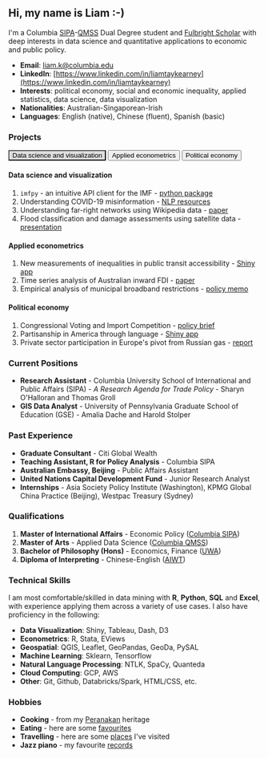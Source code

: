 ## Hi, my name is Liam :-)

I'm a Columbia [SIPA](https://www.sipa.columbia.edu/)-[QMSS](https://www.qmss.columbia.edu/) Dual Degree student and [Fulbright Scholar](https://www.fulbright.org.au/scholarships/anne-wexler-australian/) with deep interests in data science and quantitative applications to economic and public policy.

- **Email**: [liam.k@columbia.edu](mailto:liam.k@columbia.edu)
- **LinkedIn**: [https://www.linkedin.com/in/liamtaykearney](https://www.linkedin.com/in/liamtaykearney)
- **Interests**: political economy, social and economic inequality, applied statistics, data science, data visualization
- **Nationalities**: Australian-Singaporean-Irish
- **Languages**: English (native), Chinese (fluent), Spanish (basic)



### Projects

<head>
    <style>
        .tab-btn.active {
            background-color: #ddd;
            color: black;
        }
    </style>
</head>
<div class="tabs">
  <button id="defaultOpen" class="tab-btn active" onclick="openTab(event, 'Data science and visualization')">Data science and visualization</button>
  <button class="tab-btn" onclick="openTab(event, 'Applied econometrics')">Applied econometrics</button>
  <button class="tab-btn" onclick="openTab(event, 'Political economy')">Political economy</button>
</div>
<div id="Data science and visualization" class="tab-content" style="margin-top: 20px">
  <h4>Data science and visualization</h4>
  <ol>
    <li><code>imfpy</code> - an intuitive API client for the IMF - <a href="pages/imfpy.html">python package</a></li>
    <li>Understanding COVID-19 misinformation - <a href="pages/covid_misinfo.html">NLP resources</a></li>
    <li>Understanding far-right networks using Wikipedia data - <a href="pages/wikihate.html">paper</a></li>
    <li>Flood classification and damage assessments using satellite data - <a href="pages/floodai.html">presentation</a></li>
  </ol>
</div>
<div id="Applied econometrics" class="tab-content" style="margin-top: 20px">
  <h4>Applied econometrics</h4>
  <ol>
<li>New measurements of inequalities in public transit accessibility - <a href="https://ltk2118.shinyapps.io/nyc-transit/">Shiny app</a></li>
    <li>Time series analysis of Australian inward FDI - <a href="pages/fdi.html">paper</a></li>
    <li>Empirical analysis of municipal broadband restrictions - <a href="pages/broadband.html">policy memo</a></li>
  </ol>
</div>
<div id="Political economy" class="tab-content" style="margin-top: 20px">
  <h4>Political economy</h4>
  <ol>
    <li>Congressional Voting and Import Competition - <a href="pages/congress_trade.html">policy brief</a></li>
    <li>Partisanship in America through language - <a href="https://newsapp-for-newsroom.shinyapps.io/partisanship-in-america/">Shiny app</a></li>
    <li>Private sector participation in Europe's pivot from Russian gas - <a href="pages/citi.html">report</a></li>
  </ol>
</div>
<script>
  function openTab(evt, tabName) {
    var i, tabcontent, tablinks;
    tabcontent = document.getElementsByClassName("tab-content");
    for (i = 0; i < tabcontent.length; i++) {
      tabcontent[i].style.display = "none";
    }
    tablinks = document.getElementsByClassName("tab-btn");
    for (i = 0; i < tablinks.length; i++) {
      tablinks[i].className = tablinks[i].className.replace(" active", "");
    }
    document.getElementById(tabName).style.display = "block";
    evt.currentTarget.className += " active";
  }
  // Get the element with id="defaultOpen" and click on it
  document.getElementById("defaultOpen").click();
</script>



### Current Positions

- **Research Assistant** - Columbia University School of International and Public Affairs (SIPA) - *A Research Agenda for Trade Policy* - Sharyn O'Halloran and Thomas Groll
- **GIS Data Analyst** - University of Pennsylvania Graduate School of Education (GSE) - Amalia Dache and Harold Stolper



### Past Experience

* **Graduate Consultant** - Citi Global Wealth
* **Teaching Assistant, R for Policy Analysis** - Columbia SIPA
* **Australian Embassy, Beijing** - Public Affairs Assistant
* **United Nations Capital Development Fund** - Junior Research Analyst
* **Internships** - Asia Society Policy Institute (Washington), KPMG Global China Practice (Beijing), Westpac Treasury (Sydney)



### Qualifications

1. **Master of International Affairs** - Economic Policy ([Columbia SIPA](https://www.sipa.columbia.edu/))
2. **Master of Arts** - Applied Data Science ([Columbia QMSS](https://www.qmss.columbia.edu/))
3. **Bachelor of Philosophy (Hons)** - Economics, Finance ([UWA](https://www.uwa.edu.au/study/courses/bachelor-of-philosophy))
4. **Diploma of Interpreting** - Chinese-English ([AIWT](https://www.aiwt.edu.au/courses/psp50916-diploma-of-interpreting-lote-english/))



### Technical Skills

I am most comfortable/skilled in data mining with **R**, **Python**, **SQL** and **Excel**, with experience applying them across a variety of use cases. I also have proficiency in the following:

- **Data Visualization**: Shiny, Tableau, Dash, D3
- **Econometrics**: R, Stata, EViews
- **Geospatial**: QGIS, Leaflet, GeoPandas, GeoDa, PySAL
- **Machine Learning**: Sklearn, Tensorflow
- **Natural Language Processing**: NTLK, SpaCy, Quanteda 
- **Cloud Computing**: GCP, AWS
- **Other**: Git, Github, Databricks/Spark, HTML/CSS, etc.



### Hobbies

* **Cooking** - from my [Peranakan](pages/peranakan.md) heritage
* **Eating** - here are some [favourites](pages/food.md)
* **Travelling** - here are some [places](pages/places.md) I've visited
* **Jazz piano** - my favourite [records](pages/records.md)

